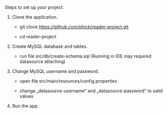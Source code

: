 Steps to set up your project.

1. Clone the application.
	
	- git clone https://github.com/phick/reader-project.git
        
	- cd reader-project

2. Create MySQL database and tables.
	
	- run file src/db/create-schema.sql (Running in IDE may required datasource attaching)

3. Change MySQL username and password.

	- open file src/main/resources/config.properties
        
	- change „datasource-username” and „datasource-password” to valid values

4. Run the app.

